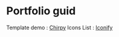 # Portfolio guid

Template demo : [Chirpy](https://chirpy.cotes.page)
Icons List : [Iconify](https://icon-sets.iconify.design)
